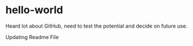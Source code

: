 # hello-world
Heard lot about GitHub, need to test the potential and decide on future use.

Updating Readme File
